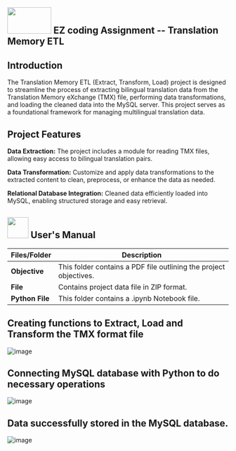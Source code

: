 ##  <img src="https://github.com/AmitKotnala/EZ_DE_Assignment/assets/118646525/9fb6d0f3-3cbe-4303-8ccc-43e9809ee01e" width="100" height="60"> EZ coding Assignment -- Translation Memory ETL  

## Introduction
The Translation Memory ETL (Extract, Transform, Load) project is designed to streamline the process of extracting bilingual translation data from the Translation Memory eXchange (TMX) file, performing data transformations, and loading the cleaned data into the MySQL server. This project serves as a foundational framework for managing multilingual translation data.

## Project Features

**Data Extraction:** The project includes a module for reading TMX files, allowing easy access to bilingual translation pairs.

**Data Transformation:** Customize and apply data transformations to the extracted content to clean, preprocess, or enhance the data as needed.

**Relational Database Integration:** Cleaned data efficiently loaded into MySQL, enabling structured storage and easy retrieval.

##  <img src="https://user-images.githubusercontent.com/106439762/181935629-b3c47bd3-77fb-4431-a11c-ff8ba0942b63.gif" width="48" height="48"> **User's Manual**

| Files/Folder| Description |
| ------------- | ------------- |
| **Objective** | This folder contains a PDF file outlining the project objectives.  |
| **File** | Contains project data file in ZIP format. |
| **Python File** | 	This folder contains a .ipynb Notebook file.  |

## Creating functions to Extract, Load and Transform the TMX format file

![image](https://github.com/AmitKotnala/EZ_DE_Assignment/assets/118646525/a815aeeb-0147-4e7c-9f84-f46eb79cd875)

## Connecting MySQL database with Python to do necessary operations

![image](https://github.com/AmitKotnala/EZ_DE_Assignment/assets/118646525/79687ad7-87c0-483c-83c2-4d8410429557)


## Data successfully stored in the MySQL database.

![image](https://github.com/AmitKotnala/EZ_DE_Assignment/assets/118646525/b7ec4ec7-6fd7-4321-b52d-433cc4e237fb)


